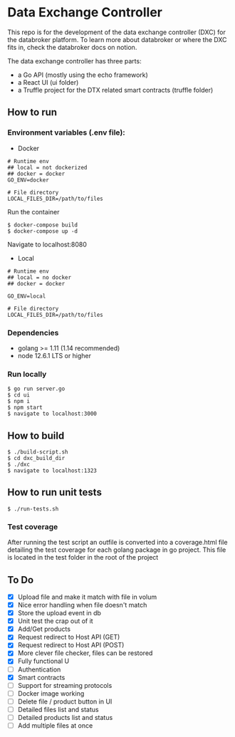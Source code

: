 # Data Exchange Controller

This repo is for the development of the data exchange controller (DXC) for the databroker platform. To learn more about databroker or where the DXC fits in, check the databroker docs on notion.

The data exchange controller has three parts:

- a Go API (mostly using the echo framework)
- a React UI (ui folder)
- a Truffle project for the DTX related smart contracts (truffle folder)

## How to run

### Environment variables (.env file):

- Docker

```
# Runtime env
## local = not dockerized
## docker = docker
GO_ENV=docker

# File directory
LOCAL_FILES_DIR=/path/to/files
```

Run the container

```
$ docker-compose build
$ docker-compose up -d
```

Navigate to localhost:8080

- Local

```
# Runtime env
## local = no docker
## docker = docker

GO_ENV=local

# File directory
LOCAL_FILES_DIR=/path/to/files
```

### Dependencies

- golang >= 1.11 (1.14 recommended)
- node 12.6.1 LTS or higher

### Run locally

```
$ go run server.go
$ cd ui
$ npm i
$ npm start
$ navigate to localhost:3000
```

## How to build

```
$ ./build-script.sh
$ cd dxc_build_dir
$ ./dxc
$ navigate to localhost:1323
```

## How to run unit tests

```
$ ./run-tests.sh
```

### Test coverage

After running the test script an outfile is converted into a coverage.html file detailing the test coverage for each golang package in go project. This file is located in the test folder in the root of the project

## To Do

- [x] Upload file and make it match with file in volum
- [x] Nice error handling when file doesn't match
- [x] Store the upload event in db
- [x] Unit test the crap out of it
- [x] Add/Get products
- [x] Request redirect to Host API (GET)
- [x] Request redirect to Host API (POST)
- [x] More clever file checker, files can be restored
- [x] Fully functional U
- [ ] Authentication
- [x] Smart contracts
- [ ] Support for streaming protocols
- [ ] Docker image working
- [ ] Delete file / product button in UI
- [ ] Detailed files list and status
- [ ] Detailed products list and status
- [ ] Add multiple files at once
